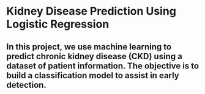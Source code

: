  # Kidney Disease Prediction Using Logistic Regression
## In this project, we use machine learning to predict chronic kidney disease (CKD) using a dataset of patient information. The objective is to build a classification model to assist in early detection.


     
